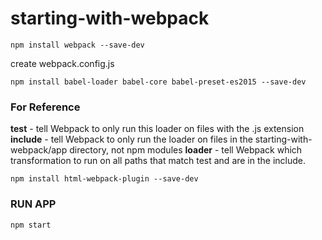 # starting-with-webpack

`npm install webpack --save-dev`

create webpack.config.js

`npm install babel-loader babel-core babel-preset-es2015 --save-dev`

### For Reference

**test** - tell Webpack to only run this loader on files with the .js extension
**include** - tell Webpack to only run the loader on files in the starting-with-webpack/app directory, not npm modules
**loader** - tell Webpack which transformation to run on all paths that match test and are in the include.

`npm install html-webpack-plugin --save-dev`

### RUN APP

`npm start`
